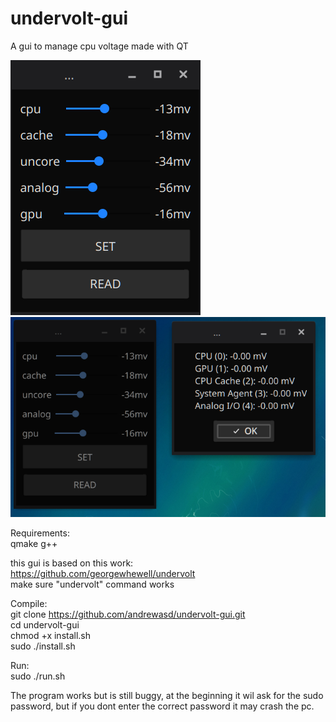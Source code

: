 # undervolt-gui
A gui to manage cpu voltage made with QT

![Alt text](pics/demo1.png?raw=true "Sample")
![Alt text](pics/demo2.png?raw=true "Sample")

Requirements:  
qmake
g++

this gui is based on this work:  
https://github.com/georgewhewell/undervolt  
make sure "undervolt" command works

Compile:  
git clone https://github.com/andrewasd/undervolt-gui.git  
cd undervolt-gui  
chmod +x install.sh  
sudo ./install.sh


Run:  
sudo ./run.sh

The program works but is still buggy, at the beginning it wil ask for the sudo password, but 
if you dont enter the correct password it may crash the pc.







